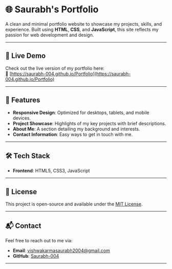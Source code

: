 # 🌐 Saurabh's Portfolio

A clean and minimal portfolio website to showcase my projects, skills, and experience. Built using **HTML**, **CSS**, and **JavaScript**, this site reflects my passion for web development and design.

---

## 🚀 Live Demo

Check out the live version of my portfolio here:  
🔗 [https://saurabh-004.github.io/Portfolio](https://saurabh-004.github.io/Portfolio)

---

## 🎯 Features

- **Responsive Design**: Optimized for desktops, tablets, and mobile devices.
- **Project Showcase**: Highlights of my key projects with brief descriptions.
- **About Me**: A section detailing my background and interests.
- **Contact Information**: Easy ways to get in touch with me.

---

## 🛠️ Tech Stack

- **Frontend**: HTML5, CSS3, JavaScript


---

## 📝 License

This project is open-source and available under the [MIT License](LICENSE).

---

## 📬 Contact

Feel free to reach out to me via:

- **Email**: [vishwakarmasaurabh2004@gmail.com](mailto:vishwakarmasaurabh2004@gmail.com)
- **GitHub**: [Saurabh-004](https://github.com/Saurabh-004)

---





